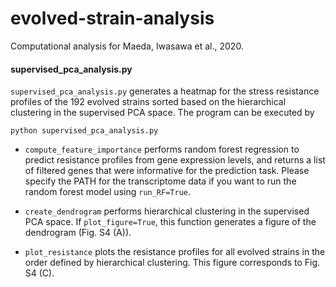 # evolved-strain-analysis
Computational analysis for Maeda, Iwasawa et al., 2020.

#### supervised_pca_analysis.py
`supervised_pca_analysis.py` generates a heatmap for the stress resistance profiles of the 192 evolved strains sorted based on the hierarchical clustering in the supervised PCA space. The program can be executed by
```
python supervised_pca_analysis.py
```

- `compute_feature_importance` performs random forest regression to predict resistance profiles from gene expression levels, and returns a list of filtered genes that were informative for the prediction task. Please specify the PATH for the transcriptome data if you want to run the random forest model using `run_RF=True`.

- `create_dendrogram` performs hierarchical clustering in the supervised PCA space. If `plot_figure=True`, this function generates a figure of the dendrogram (Fig. S4 (A)).

- `plot_resistance` plots the resistance profiles for all evolved strains in the order defined by hierarchical clustering. This figure corresponds to Fig. S4 (C).
